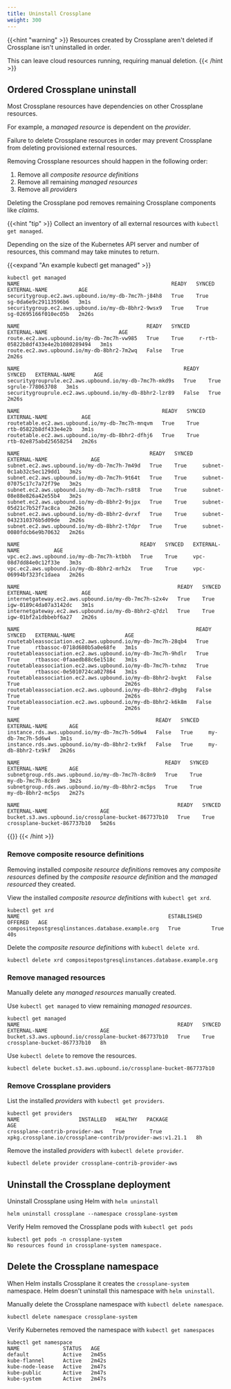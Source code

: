```yaml
---
title: Uninstall Crossplane
weight: 300
---
```


{{<hint "warning" >}}
Resources created by Crossplane aren't deleted if Crossplane isn't uninstalled
in order.

This can leave cloud resources running, requiring manual deletion.
{{< /hint >}}

## Ordered Crossplane uninstall
Most Crossplane resources have dependencies on other Crossplane resources. 

For example, a _managed resource_ is dependent on the _provider_.

Failure to delete Crossplane resources in order may prevent Crossplane from
deleting provisioned external resources.

Removing Crossplane resources should happen in the following order:
1. Remove all _composite resource definitions_
2. Remove all remaining _managed resources_
3. Remove all _providers_

Deleting the Crossplane pod removes remaining Crossplane components like _claims_.

{{<hint "tip" >}}
Collect an inventory of all external resources with `kubectl get managed`. 

Depending on the size of the Kubernetes API server and number of resources, this
command may take minutes to return.

{{<expand "An example kubectl get managed" >}}

```shell {copy-lines="1"}
kubectl get managed
NAME                                                 READY   SYNCED   EXTERNAL-NAME          AGE
securitygroup.ec2.aws.upbound.io/my-db-7mc7h-j84h8   True    True     sg-0da6e9c29113596b6   3m1s
securitygroup.ec2.aws.upbound.io/my-db-8bhr2-9wsx9   True    True     sg-02695166f010ec05b   2m26s

NAME                                         READY   SYNCED   EXTERNAL-NAME                       AGE
route.ec2.aws.upbound.io/my-db-7mc7h-vw985   True    True     r-rtb-05822b8df433e4e2b1080289494   3m1s
route.ec2.aws.upbound.io/my-db-8bhr2-7m2wq   False   True                                         2m26s

NAME                                                     READY   SYNCED   EXTERNAL-NAME      AGE
securitygrouprule.ec2.aws.upbound.io/my-db-7mc7h-mkd9s   True    True     sgrule-778063708   3m1s
securitygrouprule.ec2.aws.upbound.io/my-db-8bhr2-lzr89   False   True                        2m26s

NAME                                              READY   SYNCED   EXTERNAL-NAME           AGE
routetable.ec2.aws.upbound.io/my-db-7mc7h-mnqvm   True    True     rtb-05822b8df433e4e2b   3m1s
routetable.ec2.aws.upbound.io/my-db-8bhr2-dfhj6   True    True     rtb-02e875abd25658254   2m26s

NAME                                          READY   SYNCED   EXTERNAL-NAME              AGE
subnet.ec2.aws.upbound.io/my-db-7mc7h-7m49d   True    True     subnet-0c1ab32c5ec129dd1   3m2s
subnet.ec2.aws.upbound.io/my-db-7mc7h-9t64t   True    True     subnet-07075c17c7a72f79e   3m2s
subnet.ec2.aws.upbound.io/my-db-7mc7h-rs8t8   True    True     subnet-08e88e826a42e55b4   3m2s
subnet.ec2.aws.upbound.io/my-db-8bhr2-9sjpx   True    True     subnet-05d21c7b52f7ac8ca   2m26s
subnet.ec2.aws.upbound.io/my-db-8bhr2-dvrxf   True    True     subnet-0432310376b5d09de   2m26s
subnet.ec2.aws.upbound.io/my-db-8bhr2-t7dpr   True    True     subnet-0080fdcb6e9b70632   2m26s

NAME                                       READY   SYNCED   EXTERNAL-NAME           AGE
vpc.ec2.aws.upbound.io/my-db-7mc7h-ktbbh   True    True     vpc-08d7dd84e0c12f33e   3m3s
vpc.ec2.aws.upbound.io/my-db-8bhr2-mrh2x   True    True     vpc-06994bf323fc1daea   2m26s

NAME                                                   READY   SYNCED   EXTERNAL-NAME           AGE
internetgateway.ec2.aws.upbound.io/my-db-7mc7h-s2x4v   True    True     igw-0189c4da07a3142dc   3m1s
internetgateway.ec2.aws.upbound.io/my-db-8bhr2-q7dzl   True    True     igw-01bf2a1dbbebf6a27   2m26s

NAME                                                         READY   SYNCED   EXTERNAL-NAME                AGE
routetableassociation.ec2.aws.upbound.io/my-db-7mc7h-28qb4   True    True     rtbassoc-0718d680b5a0e68fe   3m1s
routetableassociation.ec2.aws.upbound.io/my-db-7mc7h-9hdlr   True    True     rtbassoc-0faaedb88c6e1518c   3m1s
routetableassociation.ec2.aws.upbound.io/my-db-7mc7h-txhmz   True    True     rtbassoc-0e5010724ca027864   3m1s
routetableassociation.ec2.aws.upbound.io/my-db-8bhr2-bvgkt   False   True                                  2m26s
routetableassociation.ec2.aws.upbound.io/my-db-8bhr2-d9gbg   False   True                                  2m26s
routetableassociation.ec2.aws.upbound.io/my-db-8bhr2-k6k8m   False   True                                  2m26s

NAME                                            READY   SYNCED   EXTERNAL-NAME       AGE
instance.rds.aws.upbound.io/my-db-7mc7h-5d6w4   False   True     my-db-7mc7h-5d6w4   3m1s
instance.rds.aws.upbound.io/my-db-8bhr2-tx9kf   False   True     my-db-8bhr2-tx9kf   2m26s

NAME                                               READY   SYNCED   EXTERNAL-NAME       AGE
subnetgroup.rds.aws.upbound.io/my-db-7mc7h-8c8n9   True    True     my-db-7mc7h-8c8n9   3m2s
subnetgroup.rds.aws.upbound.io/my-db-8bhr2-mc5ps   True    True     my-db-8bhr2-mc5ps   2m27s

NAME                                                   READY   SYNCED   EXTERNAL-NAME                 AGE
bucket.s3.aws.upbound.io/crossplane-bucket-867737b10   True    True
crossplane-bucket-867737b10   5m26s
```

{{</expand >}}
{{< /hint >}}

### Remove composite resource definitions
Removing installed _composite resource definitions_ removes any
_composite resources_ defined by the _composite resource definition_ and the
_managed resourced_ they created. 

View the installed _composite resource definitions_ with `kubectl get xrd`.

```shell {copy-lines="1"}
kubectl get xrd
NAME                                                ESTABLISHED   OFFERED   AGE
compositepostgresqlinstances.database.example.org   True          True      40s
```

Delete the _composite resource definitions_ with `kubectl delete xrd`.

```shell
kubectl delete xrd compositepostgresqlinstances.database.example.org
```

### Remove managed resources

Manually delete any _managed resources_ manually created. 

Use `kubectl get managed` to view remaining _managed resources_.

```shell {copy-lines="1"}
kubectl get managed
NAME                                                   READY   SYNCED   EXTERNAL-NAME                 AGE
bucket.s3.aws.upbound.io/crossplane-bucket-867737b10   True    True     crossplane-bucket-867737b10   8h
```

Use `kubectl delete` to remove the resources. 

```shell
kubectl delete bucket.s3.aws.upbound.io/crossplane-bucket-867737b10
```

### Remove Crossplane providers

List the installed _providers_ with `kubectl get providers`.

```shell {copy-lines="1"}
kubectl get providers
NAME                   INSTALLED   HEALTHY   PACKAGE                                        AGE
crossplane-contrib-provider-aws   True        True      xpkg.crossplane.io/crossplane-contrib/provider-aws:v1.21.1   8h
```

Remove the installed _providers_ with `kubectl delete provider`.

```shell
kubectl delete provider crossplane-contrib-provider-aws
```

## Uninstall the Crossplane deployment 

Uninstall Crossplane using Helm with `helm uninstall`

```shell
helm uninstall crossplane --namespace crossplane-system
```

Verify Helm removed the Crossplane pods with `kubectl get pods`

```shell
kubectl get pods -n crossplane-system
No resources found in crossplane-system namespace.
```

## Delete the Crossplane namespace

When Helm installs Crossplane it creates the `crossplane-system` namespace. Helm
doesn't uninstall this namespace with `helm uninstall`.

Manually delete the Crossplane namespace with `kubectl delete namespace`.

```shell
kubectl delete namespace crossplane-system
```

Verify Kubernetes removed the namespace with `kubectl get namespaces`

```shell
kubectl get namespace
NAME              STATUS   AGE
default           Active   2m45s
kube-flannel      Active   2m42s
kube-node-lease   Active   2m47s
kube-public       Active   2m47s
kube-system       Active   2m47s
```